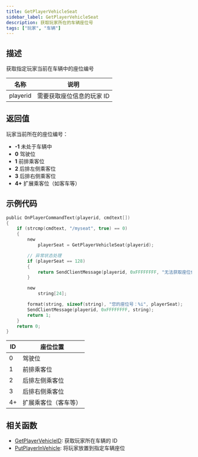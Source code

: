 ```yaml
---
title: GetPlayerVehicleSeat
sidebar_label: GetPlayerVehicleSeat
description: 获取玩家所在的车辆座位号
tags: ["玩家", "车辆"]
---
```


## 描述

获取指定玩家当前在车辆中的座位编号

| 名称     | 说明                      |
| -------- | ------------------------- |
| playerid | 需要获取座位信息的玩家 ID |

## 返回值

玩家当前所在的座位编号：
- **-1** 未处于车辆中
- **0** 驾驶位
- **1** 前排乘客位
- **2** 后排左侧乘客位
- **3** 后排右侧乘客位
- **4+** 扩展乘客位（如客车等）

## 示例代码

```c
public OnPlayerCommandText(playerid, cmdtext[])
{
    if (strcmp(cmdtext, "/myseat", true) == 0)
    {
        new
            playerSeat = GetPlayerVehicleSeat(playerid);

        // 异常状态处理
        if (playerSeat == 128)
        {
            return SendClientMessage(playerid, 0xFFFFFFFF, "无法获取座位信息，发生系统错误");
        }

        new
            string[24];

        format(string, sizeof(string), "您的座位号：%i", playerSeat);
        SendClientMessage(playerid, 0xFFFFFFFF, string);
        return 1;
    }
    return 0;
}
```

| ID  | 座位位置             |
| --- | -------------------- |
| 0   | 驾驶位               |
| 1   | 前排乘客位           |
| 2   | 后排左侧乘客位       |
| 3   | 后排右侧乘客位       |
| 4+  | 扩展乘客位（客车等） |

## 相关函数

- [GetPlayerVehicleID](GetPlayerVehicleID): 获取玩家所在车辆的 ID
- [PutPlayerInVehicle](PutPlayerInVehicle): 将玩家放置到指定车辆座位
